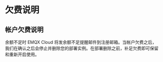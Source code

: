 # 欠费说明


## 帐户欠费说明

余额不足时 EMQX Cloud 将发余额不足提醒邮件到注册邮箱。当帐户欠费之后，我们在确认之后会停止并删除您的部署实例。在部署删除之前，补足欠费即可保留和重新开启使用。